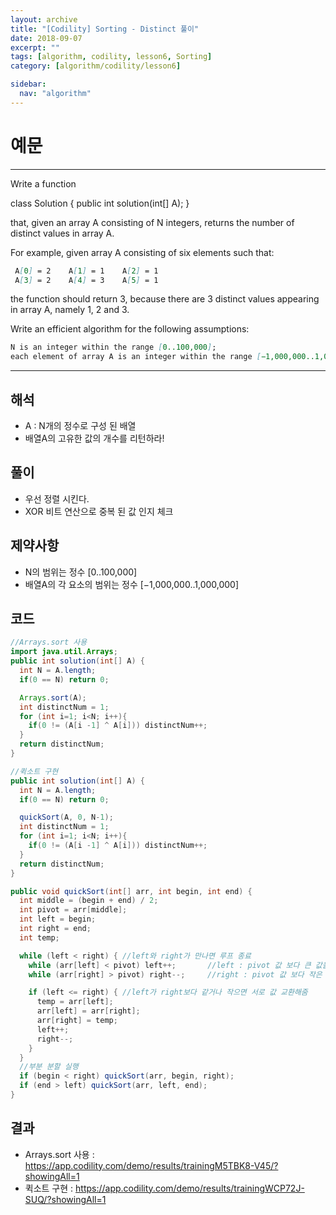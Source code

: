 ```yaml
---
layout: archive
title: "[Codility] Sorting - Distinct 풀이"
date: 2018-09-07
excerpt: ""
tags: [algorithm, codility, lesson6, Sorting]
category: [algorithm/codility/lesson6]

sidebar:
  nav: "algorithm"
---
```


# 예문

* * *

Write a function

class Solution { public int solution(int[] A); }

that, given an array A consisting of N integers, returns the number of distinct values in array A.

For example, given array A consisting of six elements such that:

``` markdown
 A[0] = 2    A[1] = 1    A[2] = 1
 A[3] = 2    A[4] = 3    A[5] = 1
```

the function should return 3, because there are 3 distinct values appearing in array A, namely 1, 2 and 3.

Write an efficient algorithm for the following assumptions:

``` markdown
N is an integer within the range [0..100,000];
each element of array A is an integer within the range [−1,000,000..1,000,000].
```

* * *

## 해석

* A : N개의 정수로 구성 된 배열
* 배열A의 고유한 값의 개수를 리턴하라!

## 풀이

* 우선 정렬 시킨다.
* XOR 비트 연산으로 중복 된 값 인지 체크

## 제약사항

* N의 범위는 정수 [0..100,000]
* 배열A의 각 요소의 범위는 정수 [−1,000,000..1,000,000]

## 코드

``` java
//Arrays.sort 사용
import java.util.Arrays;
public int solution(int[] A) {
  int N = A.length;
  if(0 == N) return 0;

  Arrays.sort(A);
  int distinctNum = 1;
  for (int i=1; i<N; i++){
    if(0 != (A[i -1] ^ A[i])) distinctNum++;
  }
  return distinctNum;
}
```

``` java
//퀵소트 구현
public int solution(int[] A) {
  int N = A.length;
  if(0 == N) return 0;

  quickSort(A, 0, N-1);
  int distinctNum = 1;
  for (int i=1; i<N; i++){
    if(0 != (A[i -1] ^ A[i])) distinctNum++;
  }
  return distinctNum;
}

public void quickSort(int[] arr, int begin, int end) {
  int middle = (begin + end) / 2;
  int pivot = arr[middle];
  int left = begin;
  int right = end;
  int temp;

  while (left < right) { //left와 right가 만나면 루프 종료
    while (arr[left] < pivot) left++;       //left : pivot 값 보다 큰 값을 찾기 위해 이동
    while (arr[right] > pivot) right--;     //right : pivot 값 보다 작은 값을 찾기 위해 이동

    if (left <= right) { //left가 right보다 같거나 작으면 서로 값 교환해줌
      temp = arr[left];
      arr[left] = arr[right];
      arr[right] = temp;
      left++;
      right--;
    }
  }
  //부분 분할 실행
  if (begin < right) quickSort(arr, begin, right);
  if (end > left) quickSort(arr, left, end);
}
```

## 결과

* Arrays.sort 사용 : <https://app.codility.com/demo/results/trainingM5TBK8-V45/?showingAll=1>
* 퀵소트 구현 : <https://app.codility.com/demo/results/trainingWCP72J-SUQ/?showingAll=1>